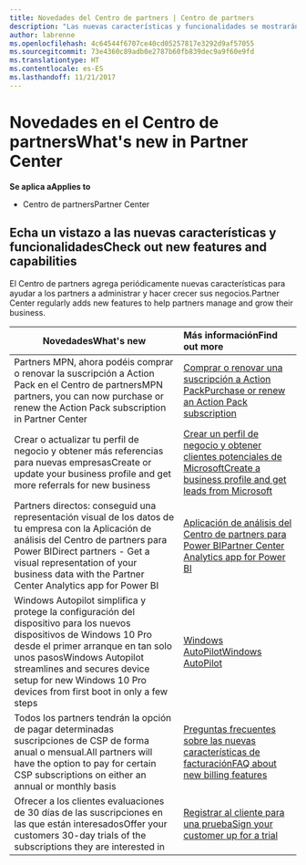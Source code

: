 ```yaml
---
title: Novedades del Centro de partners | Centro de partners
description: "Las nuevas características y funcionalidades se mostrarán aquí."
author: labrenne
ms.openlocfilehash: 4c64544f6707ce40cd05257817e3292d9af57055
ms.sourcegitcommit: 73e4360c89adb0e2787b60fb839dec9a9f60e9fd
ms.translationtype: HT
ms.contentlocale: es-ES
ms.lasthandoff: 11/21/2017
---
```

# <a name="whats-new-in-partner-center"></a><span data-ttu-id="3280a-103">Novedades en el Centro de partners</span><span class="sxs-lookup"><span data-stu-id="3280a-103">What's new in Partner Center</span></span>

**<span data-ttu-id="3280a-104">Se aplica a</span><span class="sxs-lookup"><span data-stu-id="3280a-104">Applies to</span></span>**

-  <span data-ttu-id="3280a-105">Centro de partners</span><span class="sxs-lookup"><span data-stu-id="3280a-105">Partner Center</span></span>

## <a name="check-out-new-features-and-capabilities"></a><span data-ttu-id="3280a-106">Echa un vistazo a las nuevas características y funcionalidades</span><span class="sxs-lookup"><span data-stu-id="3280a-106">Check out new features and capabilities</span></span> 

<span data-ttu-id="3280a-107">El Centro de partners agrega periódicamente nuevas características para ayudar a los partners a administrar y hacer crecer sus negocios.</span><span class="sxs-lookup"><span data-stu-id="3280a-107">Partner Center regularly adds new features to help partners manage and grow their business.</span></span>


|**<span data-ttu-id="3280a-108">Novedades</span><span class="sxs-lookup"><span data-stu-id="3280a-108">What's new</span></span>**   |**<span data-ttu-id="3280a-109">Más información</span><span class="sxs-lookup"><span data-stu-id="3280a-109">Find out more</span></span>**   |
|----------------------|:-----------------|
|<span data-ttu-id="3280a-110">Partners MPN, ahora podéis comprar o renovar la suscripción a Action Pack en el Centro de partners</span><span class="sxs-lookup"><span data-stu-id="3280a-110">MPN partners, you can now purchase or renew the Action Pack subscription in Partner Center</span></span>   | [<span data-ttu-id="3280a-111">Comprar o renovar una suscripción a Action Pack</span><span class="sxs-lookup"><span data-stu-id="3280a-111">Purchase or renew an Action Pack subscription</span></span>](mpn-get-action-pack.md)|
|<span data-ttu-id="3280a-112">Crear o actualizar tu perfil de negocio y obtener más referencias para nuevas empresas</span><span class="sxs-lookup"><span data-stu-id="3280a-112">Create or update your business profile and get more referrals for new business</span></span>   | [<span data-ttu-id="3280a-113">Crear un perfil de negocio y obtener clientes potenciales de Microsoft</span><span class="sxs-lookup"><span data-stu-id="3280a-113">Create a business profile and get leads from Microsoft</span></span>](referrals.md)|
|<span data-ttu-id="3280a-114">Partners directos: conseguid una representación visual de los datos de tu empresa con la Aplicación de análisis del Centro de partners para Power BI</span><span class="sxs-lookup"><span data-stu-id="3280a-114">Direct partners - Get a visual representation of your business data with the Partner Center Analytics app for Power BI</span></span>   | [<span data-ttu-id="3280a-115">Aplicación de análisis del Centro de partners para Power BI</span><span class="sxs-lookup"><span data-stu-id="3280a-115">Partner Center Analytics app for Power BI</span></span>](power-bi-app-for-direct-partners.md)   |
|<span data-ttu-id="3280a-116">Windows Autopilot simplifica y protege la configuración del dispositivo para los nuevos dispositivos de Windows 10 Pro desde el primer arranque en tan solo unos pasos</span><span class="sxs-lookup"><span data-stu-id="3280a-116">Windows Autopilot streamlines and secures device setup for new Windows 10 Pro devices from first boot in only a few steps</span></span>   |[<span data-ttu-id="3280a-117">Windows AutoPilot</span><span class="sxs-lookup"><span data-stu-id="3280a-117">Windows AutoPilot</span></span>](autopilot.md)   |
|<span data-ttu-id="3280a-118">Todos los partners tendrán la opción de pagar determinadas suscripciones de CSP de forma anual o mensual.</span><span class="sxs-lookup"><span data-stu-id="3280a-118">All partners will have the option to pay for certain CSP subscriptions on either an annual or monthly basis</span></span>   |[<span data-ttu-id="3280a-119">Preguntas frecuentes sobre las nuevas características de facturación</span><span class="sxs-lookup"><span data-stu-id="3280a-119">FAQ about new billing features</span></span>](faq-about-new-billing-features.md)   |
|<span data-ttu-id="3280a-120">Ofrecer a los clientes evaluaciones de 30 días de las suscripciones en las que están interesados</span><span class="sxs-lookup"><span data-stu-id="3280a-120">Offer your customers 30-day trials of the subscriptions they are interested in</span></span>   |[<span data-ttu-id="3280a-121">Registrar al cliente para una prueba</span><span class="sxs-lookup"><span data-stu-id="3280a-121">Sign your customer up for a trial</span></span>](offer-your-customers-trials-of-microsoft-products.md)   
